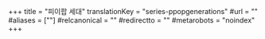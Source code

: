 +++
title = "피이팝 세대"
translationKey = "series-ppopgenerations"
#url = ""
#aliases = [""]
#relcanonical = ""
#redirectto = ""
#metarobots = "noindex"
+++
